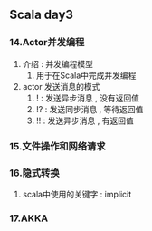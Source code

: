 ## Scala day3 

### 14.Actor并发编程

1. 介绍 : 并发编程模型 
   1. 用于在Scala中完成并发编程
2. actor 发送消息的模式
   1. ! : 发送异步消息 , 没有返回值
   2. !? : 发送同步消息 , 等待返回值 
   3. !! : 发送异步消息 , 有返回值 

### 15.文件操作和网络请求

### 16.隐式转换

1. scala中使用的关键字 : implicit

### 17.AKKA

